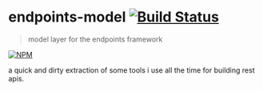 # endpoints-model [![Build Status](https://secure.travis-ci.org/endpoints/model.png)](http://travis-ci.org/endpoints/model)
> model layer for the endpoints framework

[![NPM](https://nodei.co/npm/endpoints-model.png)](https://nodei.co/npm/endpoints-model/)

a quick and dirty extraction of some tools i use all the time for building rest apis.

